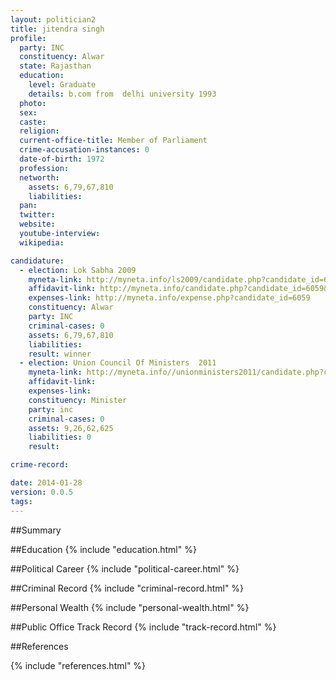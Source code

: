 ```yaml
---
layout: politician2
title: jitendra singh
profile: 
  party: INC
  constituency: Alwar
  state: Rajasthan
  education: 
    level: Graduate
    details: b.com from  delhi university 1993
  photo: 
  sex: 
  caste: 
  religion: 
  current-office-title: Member of Parliament
  crime-accusation-instances: 0
  date-of-birth: 1972
  profession: 
  networth: 
    assets: 6,79,67,810
    liabilities: 
  pan: 
  twitter: 
  website: 
  youtube-interview: 
  wikipedia: 

candidature: 
  - election: Lok Sabha 2009
    myneta-link: http://myneta.info/ls2009/candidate.php?candidate_id=6059
    affidavit-link: http://myneta.info/candidate.php?candidate_id=6059&scan=original
    expenses-link: http://myneta.info/expense.php?candidate_id=6059
    constituency: Alwar 
    party: INC
    criminal-cases: 0
    assets: 6,79,67,810
    liabilities: 
    result: winner 
  - election: Union Council Of Ministers  2011
    myneta-link: http://myneta.info//unionministers2011/candidate.php?candidate_id=75
    affidavit-link: 
    expenses-link: 
    constituency: Minister 
    party: inc
    criminal-cases: 0
    assets: 9,26,62,625
    liabilities: 0
    result:  

crime-record: 

date: 2014-01-28
version: 0.0.5
tags: 
---
```

##Summary


##Education
{% include "education.html" %}


##Political Career
{% include "political-career.html" %}


##Criminal Record
{% include "criminal-record.html" %}


##Personal Wealth
{% include "personal-wealth.html" %}


##Public Office Track Record
{% include "track-record.html" %}


##References


{% include "references.html" %}